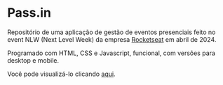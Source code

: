 # Pass.in

Repositório de uma aplicação de gestão de eventos presenciais feito no event NLW (Next Level Week) da empresa [Rocketseat](https://app.rocketseat.com.br) em abril de 2024.

Programado com HTML, CSS e Javascript, funcional, com versões para desktop e mobile.

Você pode visualizá-lo clicando [aqui](https://elsarcastic.github.io/nlw-2024-html-css/).